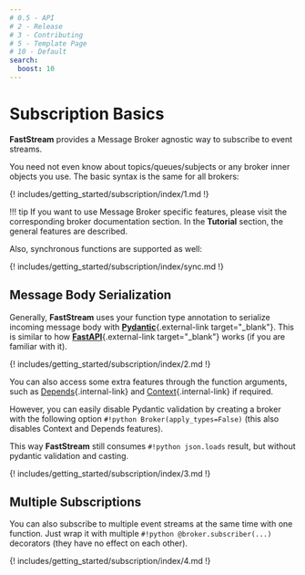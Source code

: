 ```yaml
---
# 0.5 - API
# 2 - Release
# 3 - Contributing
# 5 - Template Page
# 10 - Default
search:
  boost: 10
---
```


# Subscription Basics

**FastStream** provides a Message Broker agnostic way to subscribe to event streams.

You need not even know about topics/queues/subjects or any broker inner objects you use.
The basic syntax is the same for all brokers:

{! includes/getting_started/subscription/index/1.md !}

!!! tip
    If you want to use Message Broker specific features, please visit the corresponding broker documentation section.
    In the **Tutorial** section, the general features are described.

Also, synchronous functions are supported as well:

{! includes/getting_started/subscription/index/sync.md !}

## Message Body Serialization

Generally, **FastStream** uses your function type annotation to serialize incoming message body with [**Pydantic**](https://docs.pydantic.dev){.external-link target="_blank"}. This is similar to how [**FastAPI**](https://fastapi.tiangolo.com){.external-link target="_blank"} works (if you are familiar with it).

{! includes/getting_started/subscription/index/2.md !}

You can also access some extra features through the function arguments, such as [Depends](../dependencies/index.md){.internal-link} and [Context](../context/existed.md){.internal-link} if required.

However, you can easily disable Pydantic validation by creating a broker with the following option `#!python Broker(apply_types=False)` (this also disables Context and Depends features).

This way **FastStream** still consumes `#!python json.loads` result, but without pydantic validation and casting.

{! includes/getting_started/subscription/index/3.md !}

## Multiple Subscriptions

You can also subscribe to multiple event streams at the same time with one function. Just wrap it with multiple `#!python @broker.subscriber(...)` decorators (they have no effect on each other).

{! includes/getting_started/subscription/index/4.md !}
